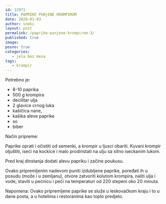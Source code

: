 ```yaml
---
id: 12971
title: PAPRIKE PUNjENE KROMPIROM
date: 2020-01-03
author: sneki
layout: post
permalink: /paprike-punjene-krompirom-3/
published: true
image: 
posno: true
categories:
   - jela bez mesa
tags:
   - krompir
---
```

Potrebno je:

* 8-10 paprika
* 500 g krompira
* decilitar ulja
* 2 glavice crnog luka
* kašičica nane,
* kašika aleve paprike
* so
* biber

Način pripreme:

Paprike oprati i očistiti od semenki, a krompir u ljusci obariti. Kuvani krompir oljuštiti, iseći na kockice i malo prodinstati na ulju sa sitno iseckanim lukom.

Pred kraj dinstanja dodati alevu papriku i začine poukusu.

Ovako pripremljenim nadevom puniti izdubljene paprike, poređati ih u posudu (može i u zemljanu), otvore
zatvoriti kolutom krompira, naliti ulja i vode, staviti u pećnicu i peći na temperaturi od 220 stepeni oko 20 minuta.

Napomena: Ovako pripremljene paprike se služe u leskovačkom kraju i to u dane posta, a u hotelima i restoranima kao toplo predjelo.

 

